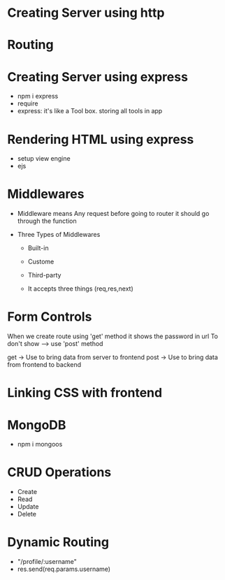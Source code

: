 # Creating Server using http

# Routing

# Creating Server using express

- npm i express
- require
- express: it's like a Tool box. storing all tools in app

# Rendering HTML using express

- setup view engine
- ejs

# Middlewares

- Middleware means Any request before going to router it should go through the function

- Three Types of Middlewares

  - Built-in
  - Custome
  - Third-party

  - It accepts three things (req,res,next)

# Form Controls

When we create route using 'get' method it shows the password in url
To don't show --> use 'post' method

get -> Use to bring data from server to frontend
post -> Use to bring data from frontend to backend

# Linking CSS with frontend

# MongoDB

- npm i mongoos

# CRUD Operations

- Create
- Read
- Update
- Delete

# Dynamic Routing

- "/profile/:username"
- res.send(req.params.username)
